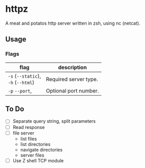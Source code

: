 # httpz

A meat and potatos http server written in zsh, using nc (netcat).

## Usage

### Flags

| flag                                   | description           |
| -------------------------------------- | --------------------- |
| `-s` (`--static`),<br> `-h` (`--html`) | Required server type. |
| `-p` `--port`,                         | Optional port number. |

## To Do

- [ ] Separate query string, split parameters
- [ ] Read response
- [ ] file server
  - list files
  - list directories
  - navigate directories
  - server files
- [ ] Use Z shell TCP module

